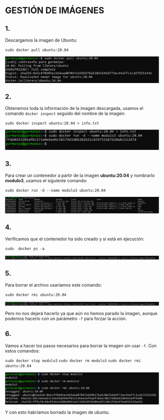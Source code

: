 # GESTIÓN DE IMÁGENES

## 1.
Descargamos la imagen de Ubuntu:

`sudo docker pull ubuntu:20.04`

![img](https://github.com/pgarman524/DespliegueWeb/blob/master/01/docker/imagenes/act06/01_descargar_ubuntu.PNG)


## 2.
Obtenemos toda la información de la imagen descargada, usamos el comando `docker inspect` seguido del nombre de la imagen:

`sudo docker inspect ubuntu:20.04 > info.txt`

![img](https://github.com/pgarman524/DespliegueWeb/blob/master/01/docker/imagenes/act06/02_obtener_txt_instanciar_imagen.PNG)


## 3.
Para crear un contenedor a partir de la imagen **ubuntu:20.04** y nombrarlo **modulo3**, usamos el siguiente comando:

`sudo docker run -d --name modulo3 ubuntu:20.04`

![img](https://github.com/pgarman524/DespliegueWeb/blob/master/01/docker/imagenes/act06/03_verificar_imagen.PNG)


## 4.
Verificamos que el contenedor ha sido creado y si está en ejecución:

`sudo  docker ps -a`

![img](https://github.com/pgarman524/DespliegueWeb/blob/master/01/docker/imagenes/act06/04_intento_borrado.PNG)


## 5.
Para borrar el archivo usaríamos este comando:

`sudo docker rmi ubuntu:20.04`

![img](https://github.com/pgarman524/DespliegueWeb/blob/master/01/docker/imagenes/act06/04_intento_borrado.PNG)

Pero no nos dejará hacerlo ya que aún no hemos parado la imagen, aunque podemos hacerlo con un parámetro `-f` para forzar la acción.

## 6.
Vamos a hacer los pasos necesarios para borrar la imagen sin usar `-f`. Con estos comandos:

`sudo docker stop modulo3`
`sudo docker rm modulo3`
`sudo docker rmi ubuntu:20.04`

![img](https://github.com/pgarman524/DespliegueWeb/blob/master/01/docker/imagenes/act06/05_pasos_de_borrado.PNG)


Y con esto habríamos borrado la imagen de ubuntu.
